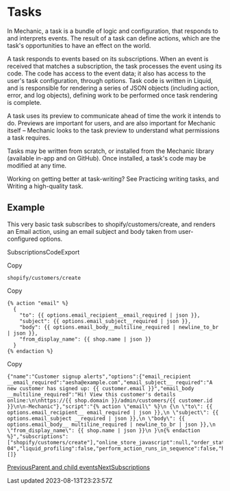 # Tasks

In Mechanic, a task is a bundle of logic and configuration, that responds to and interprets events. The result of a task can define actions, which are the task's opportunities to have an effect on the world.

A task responds to events based on its subscriptions. When an event is received that matches a subscription, the task processes the event using its code. The code has access to the event data; it also has access to the user's task configuration, through options. Task code is written in Liquid, and is responsible for rendering a series of JSON objects (including action, error, and log objects), defining work to be performed once task rendering is complete.

A task uses its preview to communicate ahead of time the work it intends to do. Previews are important for users, and are also important for Mechanic itself – Mechanic looks to the task preview to understand what permissions a task requires.

Tasks may be written from scratch, or installed from the Mechanic library (available in-app and on GitHub). Once installed, a task's code may be modified at any time.

Working on getting better at task-writing? See Practicing writing tasks, and Writing a high-quality task.

## Example

This very basic task subscribes to shopify/customers/create, and renders an Email action, using an email subject and body taken from user-configured options.

SubscriptionsCodeExport

Copy

    shopify/customers/create

Copy

    {% action "email" %}
      {
        "to": {{ options.email_recipient__email_required | json }},
        "subject": {{ options.email_subject__required | json }},
        "body": {{ options.email_body__multiline_required | newline_to_br | json }},
        "from_display_name": {{ shop.name | json }}
      }
    {% endaction %}

Copy

    {"name":"Customer signup alerts","options":{"email_recipient __email_required":"aesha@example.com","email_subject__ required":"A new customer has signed up: {{ customer.email }}","email_body __multiline_required":"Hi! View this customer's details online:\n\nhttps://{{ shop.domain }}/admin/customers/{{ customer.id }}\n\n-Mechanic"},"script":"{% action \"email\" %}\n {\n \"to\": {{ options.email_recipient__ email_required | json }},\n \"subject\": {{ options.email_subject __required | json }},\n \"body\": {{ options.email_body__ multiline_required | newline_to_br | json }},\n \"from_display_name\": {{ shop.name | json }}\n }\n{% endaction %}","subscriptions":["shopify/customers/create"],"online_store_javascript":null,"order_status_javascript":null,"docs":null,"subscriptions_template":"shopify/customers/create","shopify_api_version":"2022-04","liquid_profiling":false,"perform_action_runs_in_sequence":false,"halt_action_run_sequence_on_error":false,"preview_event_definitions":[]}

[PreviousParent and child events](/core/events/parent-and-child-events)[NextSubscriptions](/core/tasks/subscriptions)

Last updated 2023-08-13T23:23:57Z